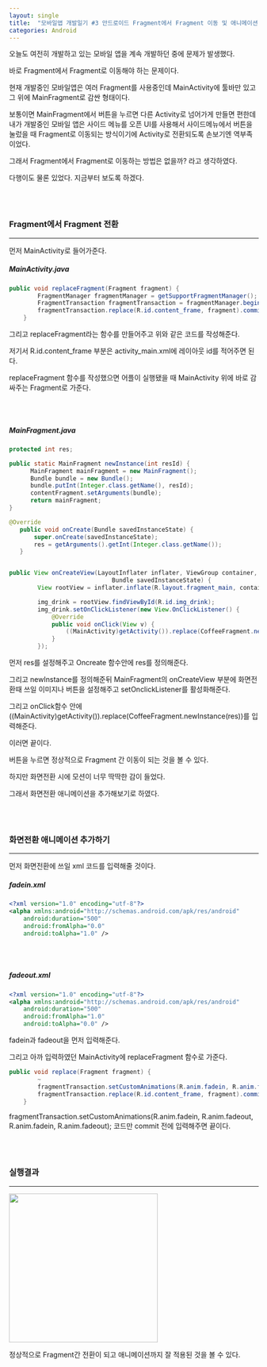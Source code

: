 ```yaml
---
layout: single
title:  "모바일앱 개발일기 #3 안드로이드 Fragment에서 Fragment 이동 및 애니메이션 효과"
categories: Android
---
```


오늘도 여전히 개발하고 있는 모바일 앱을 계속 개발하던 중에 문제가 발생했다.

바로 Fragment에서 Fragment로 이동해야 하는 문제이다.

현재 개발중인 모바일앱은 여러 Fragment를 사용중인데 MainActivity에 툴바만 있고 그 위에 MainFragment로 감싼 형태이다. 

보통이면 MainFragment에서 버튼을 누르면 다른 Activity로 넘어가게 만들면 편한데 내가 개발중인 모바일 앱은 사이드 메뉴를 오픈 UI를 사용해서 사이드메뉴에서 버튼을 눌렀을 때 Fragment로 이동되는 방식이기에 Activity로 전환되도록 손보기엔 역부족이었다.

그래서 Fragment에서 Fragment로 이동하는 방법은 없을까? 라고 생각하였다.

다행이도 물론 있었다. 지금부터 보도록 하겠다.

 <br/><br/>

  

### Fragment에서 Fragment 전환

---

먼저 MainActivity로 들어가준다.

##### MainActivity.java

```java
public void replaceFragment(Fragment fragment) {
        FragmentManager fragmentManager = getSupportFragmentManager();
        FragmentTransaction fragmentTransaction = fragmentManager.beginTransaction();
        fragmentTransaction.replace(R.id.content_frame, fragment).commit();
    }
```

그리고 replaceFragment라는 함수를 만들어주고 위와 같은 코드를 작성해준다. 

저기서 R.id.content_frame 부분은 activity_main.xml에 레이아웃 id를 적어주면 된다.

replaceFragment 함수를 작성했으면 어플이 실행됐을 때  MainActivity 위에 바로 감싸주는 Fragment로 가준다.

<br/><br/>

##### MainFragment.java

```java
protected int res;

public static MainFragment newInstance(int resId) {
      MainFragment mainFragment = new MainFragment();
      Bundle bundle = new Bundle();
      bundle.putInt(Integer.class.getName(), resId);
      contentFragment.setArguments(bundle);
      return mainFragment;
}

@Override
   public void onCreate(Bundle savedInstanceState) {
       super.onCreate(savedInstanceState);
       res = getArguments().getInt(Integer.class.getName());
   }


public View onCreateView(LayoutInflater inflater, ViewGroup container,
                             Bundle savedInstanceState) {
        View rootView = inflater.inflate(R.layout.fragment_main, container, false);

        img_drink = rootView.findViewById(R.id.img_drink);
        img_drink.setOnClickListener(new View.OnClickListener() {
            @Override
            public void onClick(View v) {
                ((MainActivity)getActivity()).replace(CoffeeFragment.newInstance(res));
            }
        });

```

먼저 res를 설정해주고 Oncreate 함수안에 res를 정의해준다.

그리고 newInstance를 정의해준뒤 MainFragment의 onCreateView 부분에 화면전환때 쓰일 이미지나 버튼을 설정해주고 setOnclickListener를 활성화해준다.

그리고 onClick함수 안에 ((MainActivity)getActivity()).replace(CoffeeFragment.newInstance(res))를 입력해준다.

이러면 끝이다.

버튼을 누르면 정상적으로 Fragment 간 이동이 되는 것을 볼 수 있다.

하지만 화면전환 시에 모션이 너무 딱딱한 감이 들었다.

그래서 화면전환 애니메이션을 추가해보기로 하였다.

<br/><br/>



### 화면전환 애니메이션 추가하기

---

먼저 화면전환에 쓰일 xml 코드를 입력해줄 것이다.

##### fadein.xml

```xml
<?xml version="1.0" encoding="utf-8"?>
<alpha xmlns:android="http://schemas.android.com/apk/res/android"
    android:duration="500"
    android:fromAlpha="0.0"
    android:toAlpha="1.0" />


```

  <br/><br/>

##### fadeout.xml

```xml
<?xml version="1.0" encoding="utf-8"?>
<alpha xmlns:android="http://schemas.android.com/apk/res/android"
    android:duration="500"
    android:fromAlpha="1.0"
    android:toAlpha="0.0" />
```



fadein과 fadeout을 먼저 입력해준다. 

그리고 아까 입력하였던 MainActivity에 replaceFragment 함수로 가준다.

```java
public void replace(Fragment fragment) {
        ~
        fragmentTransaction.setCustomAnimations(R.anim.fadein, R.anim.fadeout, R.anim.fadein, R.anim.fadeout);
        fragmentTransaction.replace(R.id.content_frame, fragment).commit();
    }
```

fragmentTransaction.setCustomAnimations(R.anim.fadein, R.anim.fadeout, R.anim.fadein, R.anim.fadeout); 코드만 commit 전에 입력해주면 끝이다.

  <br/><br/>

### 실행결과

---

<img src="https://user-images.githubusercontent.com/69960282/126859870-0ff4f948-53e5-40f4-b463-f6100d81ef6d.gif" width=300>

정상적으로 Fragment간 전환이 되고 애니메이션까지 잘 적용된 것을 볼 수 있다.
